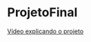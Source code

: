 ﻿# ProjetoFinal
[Vídeo explicando o projeto](https://drive.google.com/file/d/1waSwUAOz3HkD_PyiQHdIB10XKYhlwHms/view?usp=sharing)
